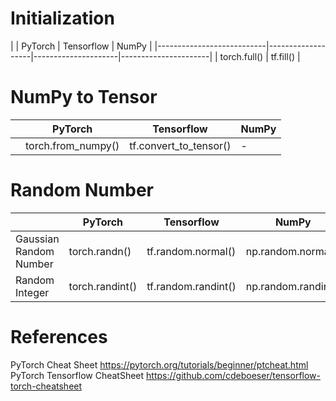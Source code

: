 

# Initialization
|                           |   PyTorch         |     Tensorflow      |        NumPy         |
|---------------------------|-------------------|---------------------|----------------------|                           |   torch.full()    |     tf.fill()       | 


# NumPy to Tensor

|                           |   PyTorch         |     Tensorflow      |        NumPy         |
|---------------------------|-------------------|---------------------|----------------------|
|                           |  torch.from_numpy() | tf.convert_to_tensor() |  -  |   




# Random Number

|                           |   PyTorch       |     Tensorflow      |        NumPy         |
|---------------------------|-----------------|---------------------|----------------------|
|  Gaussian Random Number   | torch.randn()     | tf.random.normal()    |  np.random.normal()    |
|  Random Integer           | torch.randint()   | tf.random.randint()   |  np.random.randint()   | 




# References


PyTorch Cheat Sheet https://pytorch.org/tutorials/beginner/ptcheat.html
PyTorch Tensorflow CheatSheet  https://github.com/cdeboeser/tensorflow-torch-cheatsheet
